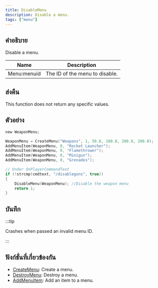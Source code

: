 ```yaml
---
title: DisableMenu
description: Disable a menu.
tags: ["menu"]
---
```


## คำอธิบาย

Disable a menu.

| Name        | Description                    |
| ----------- | ------------------------------ |
| Menu:menuid | The ID of the menu to disable. |

## ส่งคืน

This function does not return any specific values.

## ตัวอย่าง

```c
new WeaponMenu;

WeaponMenu = CreateMenu("Weapons", 1, 50.0, 180.0, 200.0, 200.0);
AddMenuItem(WeaponMenu, 0, "Rocket Launcher");
AddMenuItem(WeaponMenu, 0, "Flamethrower");
AddMenuItem(WeaponMenu, 0, "Minigun");
AddMenuItem(WeaponMenu, 0, "Grenades");

// Under OnPlayerCommandText
if (!strcmp(cmdtext, "/disableguns", true))
{
    DisableMenu(WeaponMenu); //Disable the weapon menu
    return 1;
}
```

## บันทึก

:::tip

Crashes when passed an invalid menu ID.

:::

## ฟังก์ชั่นที่เกี่ยวข้องกัน

- [CreateMenu](../../scripting/functions/CreateMenu.md): Create a menu.
- [DestroyMenu](../../scripting/functions/DestroyMenu.md): Destroy a menu.
- [AddMenuItem](../../scripting/functions/AddMenuItem.md): Add an item to a menu.
